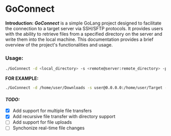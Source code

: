# GoConnect
**Introduction:**
***GoConnect*** is a simple GoLang project designed to facilitate the connection to a target server via SSH/SFTP protocols. It provides users with the ability to retrieve files from a specified directory on the server and write them into the local machine. This documentation provides a brief overview of the project's functionalities and usage.

### **Usage:**

```bash
./GoConnect -d <local_directory> -s <remote@server:remote_directory> -p <port>
```
**FOR EXAMPLE:**
```bash
./GoConnect -d /home/user/Downloads -s user@0.0.0.0:/home/user/Target -p 22
```

#### ***TODO:***
- [x] Add support for multiple file transfers
- [x] Add recursive file transfer with directory support
- [ ] Add support for file uploads
- [ ] Synchonize real-time file changes
